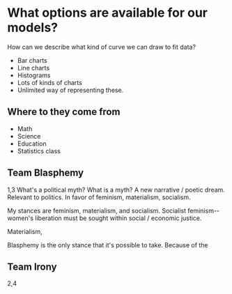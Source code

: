 # What options are available for our models?
How can we describe what kind of curve we can draw to fit data?

* Bar charts
* Line charts
* Histograms
* Lots of kinds of charts
* Unlimited way of representing these.

## Where to they come from
* Math
* Science
* Education
* Statistics class

## Team Blasphemy
1,3
What's a political myth?
What is a myth?
A new narrative / poetic dream.
Relevant to politics.
In favor of feminism, materialism, socialism.

My stances are feminism, materialism, and socialism.
Socialist feminism--women's liberation must be sought within social / economic justice.

Materialism, 


Blasphemy is the only stance that it's possible to take.
Because of the 



## Team Irony 
2,4




